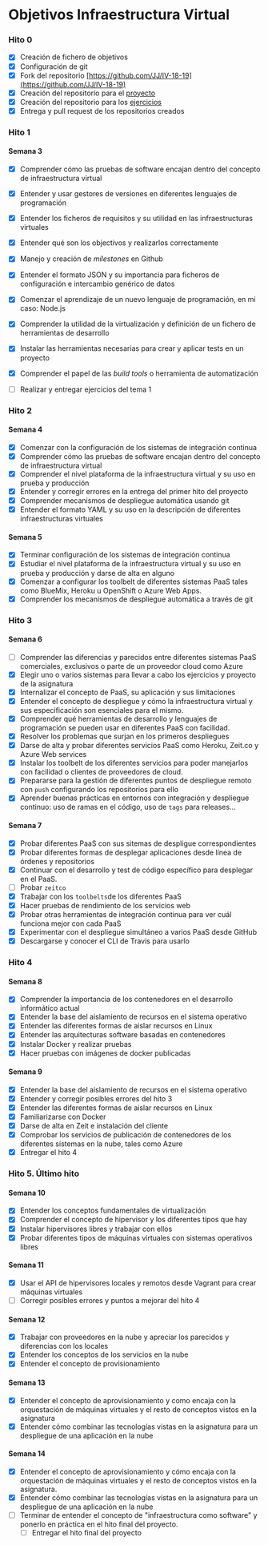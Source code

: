 Objetivos Infraestructura Virtual
============================

### Hito 0

- [x] Creación de fichero de objetivos
- [x] Configuración de git
- [x] Fork del repositorio [https://github.com/JJ/IV-18-19](https://github.com/JJ/IV-18-19)
- [x] Creación del repositorio para el [proyecto](https://github.com/marioanloru/Billboard-IV)
- [x] Creación del repositorio para los [ejercicios](https://github.com/marioanloru/IV-18-19-Ejercicios)
- [x] Entrega y pull request de los repositorios creados

### Hito 1

#### Semana 3

- [x] Comprender cómo las pruebas de software encajan dentro del concepto de infraestructura virtual
- [x] Entender y usar gestores de versiones en diferentes lenguajes de programación
- [x] Entender los ficheros de requisitos y su utilidad en las infraestructuras virtuales
- [x] Entender qué son los objectivos y realizarlos correctamente
- [x] Manejo y creación de *milestones* en Github
- [x] Entender el formato JSON y su importancia para ficheros de configuración e intercambio genérico de datos
- [x] Comenzar el aprendizaje de un nuevo lenguaje de programación, en mi caso: Node.js
- [x] Comprender la utilidad de la virtualización y definición de un fichero de herramientas de desarrollo
- [x] Instalar las herramientas necesarias para crear y aplicar tests en un proyecto
- [x] Comprender el papel de las *build tools* o herramienta de automatización
- [ ] Realizar y entregar ejercicios del tema 1


### Hito 2

#### Semana 4

- [x] Comenzar con la configuración de los sistemas de integración continua
- [x] Comprender cómo las pruebas de software encajan dentro del concepto de infraestructura virtual
- [x] Comprender el nivel plataforma de la infraestructura virtual y su uso en prueba y producción
- [x] Entender y corregir errores en la entrega del primer hito del proyecto
- [x] Comprender mecanismos de despliegue automática usando git
- [x] Entender el formato YAML y su uso en la descripción de diferentes infraestructuras virtuales

#### Semana 5

- [x] Terminar configuración de los sistemas de integración continua
- [x] Estudiar el nivel plataforma de la infraestructura virtual y su uso en prueba y producción y darse de alta en alguno
- [x] Comenzar a configurar los toolbelt de diferentes sistemas PaaS tales como BlueMix, Heroku u OpenShift o Azure Web Apps.
- [x] Comprender los mecanismos de despliegue automática a través de git

### Hito 3

#### Semana 6

- [ ] Comprender las diferencias y parecidos entre diferentes sistemas PaaS comerciales, exclusivos o parte de un proveedor cloud como Azure
- [x] Elegir uno o varios sistemas para llevar a cabo los ejercicios y proyecto de la asignatura
- [x] Internalizar el concepto de PaaS, su aplicación y sus limitaciones
- [x] Entender el concepto de despliegue y cómo la infraestructura virtual y sus especificación son esenciales para el mismo.
- [x] Comprender qué herramientas de desarrollo y lenguajes de programación se pueden usar en diferentes PaaS con facilidad.
- [x] Resolver los problemas que surjan en los primeros despliegues
- [x] Darse de alta y probar diferentes servicios PaaS como Heroku, Zeit.co y Azure Web services
- [x] Instalar los toolbelt de los diferentes servicios para poder manejarlos con facilidad o clientes de proveedores de cloud.
- [x] Prepararse para la gestión de diferentes puntos de despliegue remoto con `push` configurando los repositorios para ello
- [x] Aprender buenas prácticas en entornos con integración y despliegue continuo: uso de ramas en el código, uso de `tags` para releases...

#### Semana 7

- [x] Probar diferentes PaaS con sus sitemas de despligue correspondientes
- [x] Probar diferentes formas de desplegar aplicaciones desde línea de órdenes y repositorios
- [x] Continuar con el desarrollo y test de código específico para desplegar en el PaaS.
- [ ] Probar `zeitco`
- [x] Trabajar con los `toolbelts`de los diferentes PaaS
- [x] Hacer pruebas de rendimiento de los servicios web
- [x] Probar otras herramientas de integración continua para ver cuál funciona mejor con cada PaaS
- [x] Experimentar con el despliegue simultáneo a varios PaaS desde GitHub
- [x] Descargarse y conocer el CLI de Travis para usarlo

### Hito 4

#### Semana 8

- [x] Comprender la importancia de los contenedores en el desarrollo informático actual
- [x] Entender la base del aislamiento de recursos en el sistema operativo
- [x] Entender las diferentes formas de aislar recursos en Linux
- [x] Entender las arquitecturas software basadas en contenedores
- [x] Instalar Docker y realizar pruebas
- [x] Hacer pruebas con imágenes de docker publicadas

#### Semana 9

- [x] Entender la base del aislamiento de recursos en el sistema operativo
- [x] Entender y corregir posibles errores del hito 3
- [x] Entender las diferentes formas de aislar recursos en Linux
- [x] Familiarizarse con Docker
- [x] Darse de alta en Zeit e instalación del cliente
- [x] Comprobar los servicios de publicación de contenedores de los diferentes sistemas en la nube, tales como Azure
- [x] Entregar el hito 4

### Hito 5. Último hito

#### Semana 10

- [x] Entender los conceptos fundamentales de virtualización
- [x] Comprender el concepto de hipervisor y los diferentes tipos que hay
- [x] Instalar hipervisores libres y trabajar con ellos
- [x] Probar diferentes tipos de máquinas virtuales con sistemas operativos libres

#### Semana 11

- [x] Usar el API de hipervisores locales y remotos desde Vagrant para crear máquinas virtuales
- [ ] Corregir posibles errores y puntos a mejorar del hito 4

#### Semana 12

- [x] Trabajar con proveedores en la nube y apreciar los parecidos y diferencias con los locales
- [x] Entender los conceptos de los servicios en la nube
- [x] Entender el concepto de provisionamiento

#### Semana 13

- [x] Entender el concepto de aprovisionamiento y como encaja con la orquestación de máquinas virtuales y el resto de conceptos vistos en la asignatura
- [x] Entender cómo combinar las tecnologías vistas en la asignatura para un despliegue de una aplicación en la nube

#### Semana 14

- [x] Entender el concepto de aprovisionamiento y cómo encaja con la orquestación de máquinas virtuales y el resto de conceptos vistos en la asignatura.
- [x] Entender cómo combinar las tecnologías vistas en la asignatura para un despliegue de una aplicación en la nube
- [ ] Terminar de entender el concepto de "infraestructura como software" y ponerlo en práctica en el hito final del proyecto.
  - [ ] Entregar el hito final del proyecto